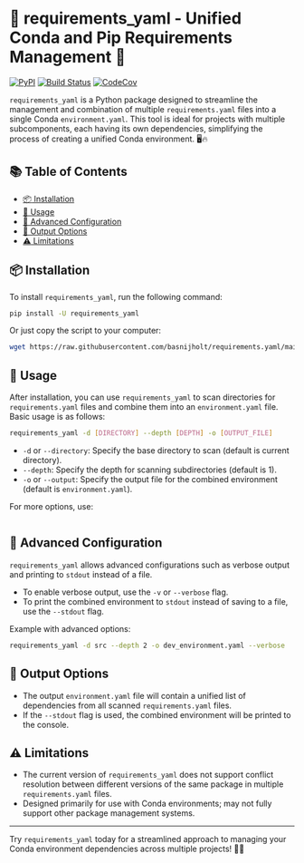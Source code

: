 # :rocket: requirements_yaml - Unified Conda and Pip Requirements Management :rocket:

[![PyPI](https://img.shields.io/pypi/v/requirements_yaml.svg)](https://pypi.python.org/pypi/requirements_yaml)
[![Build Status](https://github.com/basnijholt/requirements_yaml/actions/workflows/pytest.yml/badge.svg)](https://github.com/basnijholt/requirements_yaml/actions/workflows/pytest.yml)
[![CodeCov](https://codecov.io/gh/basnijholt/requirements_yaml/branch/main/graph/badge.svg)](https://codecov.io/gh/basnijholt/requirements_yaml)

`requirements_yaml` is a Python package designed to streamline the management and combination of multiple `requirements.yaml` files into a single Conda `environment.yaml`. This tool is ideal for projects with multiple subcomponents, each having its own dependencies, simplifying the process of creating a unified Conda environment. 🖥️🔥

## :books: Table of Contents

<!-- START doctoc generated TOC please keep comment here to allow auto update -->
<!-- DON'T EDIT THIS SECTION, INSTEAD RE-RUN doctoc TO UPDATE -->

- [:package: Installation](#package-installation)
- [:memo: Usage](#memo-usage)
- [:wrench: Advanced Configuration](#wrench-advanced-configuration)
- [:scroll: Output Options](#scroll-output-options)
- [:warning: Limitations](#warning-limitations)

<!-- END doctoc generated TOC please keep comment here to allow auto update -->


## :package: Installation

To install `requirements_yaml`, run the following command:

```bash
pip install -U requirements_yaml
```

Or just copy the script to your computer:
```bash
wget https://raw.githubusercontent.com/basnijholt/requirements.yaml/main/requirements_yaml.py
```

## :memo: Usage

After installation, you can use `requirements_yaml` to scan directories for `requirements.yaml` files and combine them into an `environment.yaml` file. Basic usage is as follows:

```bash
requirements_yaml -d [DIRECTORY] --depth [DEPTH] -o [OUTPUT_FILE]
```

- `-d` or `--directory`: Specify the base directory to scan (default is current directory).
- `--depth`: Specify the depth for scanning subdirectories (default is 1).
- `-o` or `--output`: Specify the output file for the combined environment (default is `environment.yaml`).

For more options, use:

<!-- CODE:BASH:START -->
<!-- echo '```bash' -->
<!-- requirements_yaml -h -->
<!-- echo '```' -->
<!-- CODE:END -->
<!-- OUTPUT:START -->
<!-- ⚠️ This content is auto-generated by `markdown-code-runner`. -->
```bash
```

<!-- OUTPUT:END -->


## :wrench: Advanced Configuration

`requirements_yaml` allows advanced configurations such as verbose output and printing to `stdout` instead of a file.

- To enable verbose output, use the `-v` or `--verbose` flag.
- To print the combined environment to `stdout` instead of saving to a file, use the `--stdout` flag.

Example with advanced options:

```bash
requirements_yaml -d src --depth 2 -o dev_environment.yaml --verbose
```

## :scroll: Output Options

- The output `environment.yaml` file will contain a unified list of dependencies from all scanned `requirements.yaml` files.
- If the `--stdout` flag is used, the combined environment will be printed to the console.

## :warning: Limitations

- The current version of `requirements_yaml` does not support conflict resolution between different versions of the same package in multiple `requirements.yaml` files.
- Designed primarily for use with Conda environments; may not fully support other package management systems.

* * *

Try `requirements_yaml` today for a streamlined approach to managing your Conda environment dependencies across multiple projects! 🎉👏
